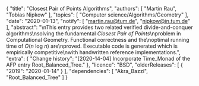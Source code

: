 {
    "title": "Closest Pair of Points Algorithms",
    "authors": [
        "Martin Rau",
        "Tobias Nipkow"
    ],
    "topics": [
        "Computer science/Algorithms/Geometry"
    ],
    "date": "2020-01-13",
    "notify": [
        "martin.rau@tum.de",
        "nipkow@in.tum.de"
    ],
    "abstract": "\nThis entry provides two related verified divide-and-conquer algorithms\nsolving the fundamental <em>Closest Pair of Points</em>\nproblem in Computational Geometry. Functional correctness and the\noptimal running time of <em>O</em>(<em>n</em> log <em>n</em>) are\nproved. Executable code is generated which is empirically competitive\nwith handwritten reference implementations.",
    "extra": {
        "Change history": "[2020-14-04] Incorporate Time_Monad of the AFP entry Root_Balanced_Tree."
    },
    "licence": "BSD",
    "olderReleases": [
        {
            "2019": "2020-01-14"
        }
    ],
    "dependencies": [
        "Akra_Bazzi",
        "Root_Balanced_Tree"
    ]
}